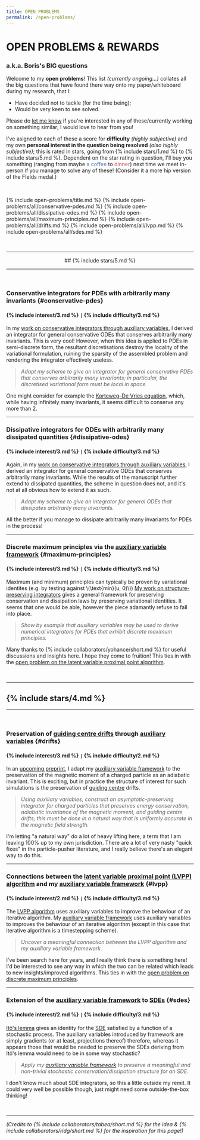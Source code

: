 ```yaml
---
title: OPEN PROBLEMS
permalink: /open-problems/
---
```


# OPEN PROBLEMS & REWARDS

### a.k.a. Boris's BIG questions

Welcome to my **open problems**!
This list *(currently ongoing...)* collates all the big questions that have found there way onto my paper/whiteboard during my research, that I:
- Have decided not to tackle (for the time being);
- Would be very keen to see solved.

Please do [let me know](https://www.maths.ox.ac.uk/user/10859/contact) if you're interested in any of these/currently working on something similar;
I would love to hear from you!

I've asigned to each of these a score for **difficulty** *(highly subjective)* and my own **personal interest in the question being resolved** *(also highly subjective)*;
this is rated in stars, going from {% include stars/1.md %} to {% include stars/5.md %}.
Dependent on the star rating in question, I'll buy you something (ranging from maybe <span style="color: #4C72B0;">a coffee</span> to <span style="color: #C44E52;">dinner</span>) next time we meet in-person if you manage to solve any of these!
(Consider it a more hip version of the FIelds medal.)

<!-- (Intro)

(This is all stuff I'm not working on currently (got to keep the best ideas to myself))

(Contact me if you're working on/interested in any of these problems! I'd love to collab)

(What is this?)

(What are the rewards and how do I obtain them?)

(How do I rank hardness?)

(Reward options)

(Link to page on homepage)

(Link to open problems on other pages ("Related open problems")) -->

<br>

{% include open-problems/title.md %}
{% include open-problems/all/conservative-pdes.md %}
{% include open-problems/all/dissipative-odes.md %}
{% include open-problems/all/maximum-principles.md %}
{% include open-problems/all/drifts.md %}
{% include open-problems/all/lvpp.md %}
{% include open-problems/all/sdes.md %}

<br>

---

<div style="text-align: center;">
    ## {% include stars/5.md %}
</div>

---

<br>

### Conservative integrators for PDEs with arbitrarily many invariants {#conservative-pdes}

#### {% include interest/3.md %} <code>&#124;</code> {% include difficulty/3.md %}

In my [work on conservative integrators through auxiliary variables](/publications/sp-integrators/), I derived an integrator for general conservative ODEs that conserves arbitrarily many invariants.
This is very cool!
However, when this idea is applied to PDEs in semi-discrete form, the resultant discretisations destroy the locality of the variational formulation, ruining the sparsity of the assembled problem and rendering the integrator effectively useless.

> *Adapt my scheme to give an integrator for general conservative PDEs that conserves arbitrarily many invariants; in particular, the discretised variational form must be local in space.*

One might consider for example the [Korteweg–De Vries equation](https://en.wikipedia.org/wiki/Korteweg%E2%80%93De_Vries_equation), which, while having infinitely many invariants, it seems difficult to conserve any more than 2.

---

### Dissipative integrators for ODEs with arbitrarily many dissipated quantities {#dissipative-odes}

#### {% include interest/3.md %} <code>&#124;</code> {% include difficulty/3.md %}

Again, in my [work on conservative integrators through auxiliary variables](/publications/sp-integrators/), I derived an integrator for general conservative ODEs that conserves arbitrarily many invariants.
While the results of the manuscript further extend to dissipated quantities, the scheme in question does not, and it's not at all obvious how to extend it as such.

> *Adapt my scheme to give an integrator for general ODEs that dissipates arbitrarily many invariants.*

All the better if you manage to dissipate arbitrarily many invariants for PDEs in the process!

---

### Discrete maximum principles via the [auxiliary variable framework](/publications/sp-integrators/) {#maximum-principles}

#### {% include interest/3.md %} <code>&#124;</code> {% include difficulty/3.md %}

Maximum (and minimum) principles can typically be proven by variational identites (e.g. by testing against \\(\text{min}(u, 0)\\))
[My work on structure-preserving integrators](/publications/sp-integrators/) gives a general framework for preserving conservation and dissipation laws by preserving variational identities.
It seems that one would be able, however the piece adamantly refuse to fall into place.

> *Show by example that auxiliary variables may be used to derive numerical integrators for PDEs that exhibit discrete maximum principles.*

Many thanks to {% include collaborators/yohance/short.md %} for useful discussions and insights here.
I hope they come to fruition!
This ties in with the [open problem on the latent variable proximal point algorithm](#lvpp).

<br>

---

## {% include stars/4.md %}

---

<br>

### Preservation of [guiding centre drifts](https://en.wikipedia.org/wiki/Guiding_center) through [auxiliary variables](/publications/sp-integrators/) {#drifts}

#### {% include interest/3.md %} <code>&#124;</code> {% include difficulty/2.md %}

In an [upcoming preprint](/publications/ap-integrators/), I adapt my [auxiliary variable framework](/publications/sp-integrators/) to the preservation of the magnetic moment of a charged particle as an adiabatic invariant.
This is exciting, but in practice the structure of interest for such simulations is the preservation of [guiding centre](https://en.wikipedia.org/wiki/Guiding_center) drifts.

> *Using auxiliary variables, construct an asymptotic-preserving integrator for charged particles that preserves energy conservation, adiabatic invariance of the magnetic moment, and guiding centre drifts; this must be done in a natural way that is uniformly accurate in the magnetic field strength.*

I'm letting "a natural way" do a lot of heavy lifting here, a term that I am leaving 100% up to my own jurisdiction.
There are a lot of very nasty "quick fixes" in the particle-pusher literature, and I really believe there's an elegant way to do this.

---

### Connections between the [latent variable proximal point (LVPP) algorithm](https://doi.org/10.48550/arXiv.2503.05672) and my [auxiliary variable framework](/publications/sp-integrators/) {#lvpp}

#### {% include interest/2.md %} <code>&#124;</code> {% include difficulty/3.md %}

The [LVPP algorithm](https://doi.org/10.48550/arXiv.2503.05672) uses auxiliary variables to improve the behaviour of an iterative algorithm.
My [auxiliary variable framework](/publications/sp-integrators/) uses auxiliary variables to improves the behaviour of an iterative algorithm (except in this case that iterative algorithm is a timestepping scheme).

> *Uncover a meaningful connection between the LVPP algorithm and my auxiliary variable framework.*

I've been search here for years, and I really think there is something here!
I'd be interested to see any way in which the two can be related which leads to new insights/improved algorithms.
This ties in with the [open problem on discrete maximum principles](#maximum-principles).

---

### Extension of the [auxiliary variable framework](/publications/sp-integrators/) to [SDEs](https://en.wikipedia.org/wiki/Stochastic_differential_equation) {#sdes}

#### {% include interest/2.md %} <code>&#124;</code> {% include difficulty/3.md %}

[Itô's lemma](https://en.wikipedia.org/wiki/It%C3%B4%27s_lemma) gives an identity for the [SDE](https://en.wikipedia.org/wiki/Stochastic_differential_equation) satisfied by a function of a stochastic process.
The auxiliary variables introduced by framework are simply gradients (or at least, projections thereof) therefore, whereas it appears those that would be needed to preserve the SDEs deriving from Itô's lemma would need to be in some way stochastic?

> *Apply my [auxiliary variable framework](/publications/sp-integrators/) to preserve a meaningful and non-trivial stochastic conservation/dissipation structure for an SDE.*

I don't know much about SDE integrators, so this a little outside my remit.
It could very well be possible though, just might need some outside-the-box thinking!

<br>

<!-- ---

## {% include stars/3.md %}

---

<br>

### Extension of the [auxiliary variable framework](/publications/sp-integrators/) to general adiabatic invariants

#### {% include interest/3.md %} <code>&#124;</code> {% include difficulty/1.md %} {#adiabatic}

---

### Superconvergence

#### {% include interest/2.md %} <code>&#124;</code> {% include difficulty/2.md %}

---

### Projection of u in MHD

#### {% include interest/2.md %} <code>&#124;</code> {% include difficulty/2.md %}

---

### Non-collocation RK methods

#### {% include interest/2.md %} <code>&#124;</code> {% include difficulty/2.md %}

<br>

---

## {% include stars/2.md %}

---

<br>

### Viscoelastic (Oldroyd-B)/Matrix-valued problems

#### {% include interest/2.md %} <code>&#124;</code> {% include difficulty/1.md %}

---

### Application to delay DEs

#### {% include interest/2.md %} <code>&#124;</code> {% include difficulty/1.md %}

---

### Hamiltonian systems in Lie groups

#### {% include interest/1.md %} <code>&#124;</code> {% include difficulty/2.md %}

---

### Proof of exponential decay

#### {% include interest/1.md %} <code>&#124;</code> {% include difficulty/2.md %}

<br>

---

## {% include stars/1.md %}

---

<br>

### Model order reduction

#### {% include interest/1.md %} <code>&#124;</code> {% include difficulty/1.md %}

---

### Compressible MHD

#### {% include interest/1.md %} <code>&#124;</code> {% include difficulty/1.md %} -->

---

*(Credits to {% include collaborators/tabea/short.md %} for the idea & {% include collaborators/ridg/short.md %} for the inspiration for this page!)*

<!-- ---

To add:

- Existence for comp. NS
- Preconditioners -->
